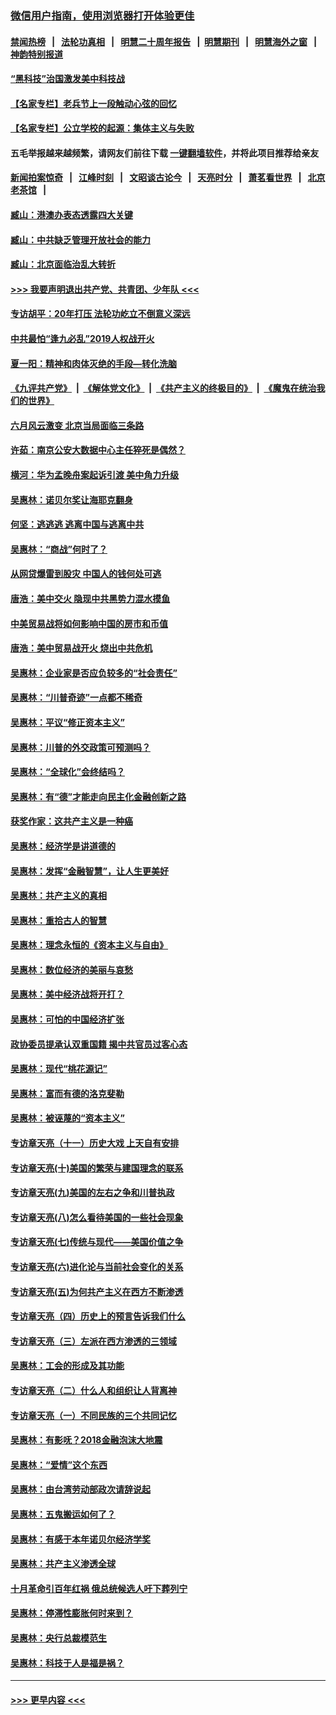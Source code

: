 ### [微信用户指南，使用浏览器打开体验更佳](https://github.com/gfw-breaker/banned-news1/blob/master/indexes/wechat-guide.md?t=0)
#### [禁闻热榜](热点新闻.md?t=0)  &nbsp;&nbsp;|&nbsp;&nbsp; [法轮功真相](https://github.com/gfw-breaker/truth/blob/master/README.md?t=0) &nbsp;&nbsp;|&nbsp;&nbsp; [明慧二十周年报告](https://github.com/gfw-breaker/mh-reports/blob/master/README.md?t=0) &nbsp;&nbsp;|&nbsp;&nbsp;[明慧期刊](https://github.com/gfw-breaker/mh-qikan) &nbsp;&nbsp;|&nbsp;&nbsp; [明慧海外之窗](https://github.com/gfw-breaker/mh-news/blob/master/README.md?t=0) &nbsp;&nbsp;|&nbsp;&nbsp; [神韵特别报道](https://github.com/gfw-breaker/mh-news/blob/master/shenyun.md?t=0)
#### [“黑科技”治国激发美中科技战](../pages/nsc423/n11638056.md?t=02061622) 
#### [【名家专栏】老兵节上一段触动心弦的回忆](../pages/nsc423/n11646016.md?t=02061622) 
#### [【名家专栏】公立学校的起源：集体主义与失败](../pages/nsc423/n11601833.md?t=02061622) 
#### 五毛举报越来越频繁，请网友们前往下载 [一键翻墙软件](https://github.com/gfw-breaker/ssr-accounts)，并将此项目推荐给亲友
#### [新闻拍案惊奇](https://github.com/gfw-breaker/banned-news1/blob/master/pages/link4.md) &nbsp;&nbsp;|&nbsp;&nbsp; [江峰时刻](https://github.com/gfw-breaker/banned-news1/blob/master/pages/link4.md) &nbsp;&nbsp;|&nbsp;&nbsp; [文昭谈古论今](https://github.com/gfw-breaker/banned-news1/blob/master/pages/link4.md) &nbsp;&nbsp;|&nbsp;&nbsp; [天亮时分](https://github.com/gfw-breaker/banned-news1/blob/master/pages/link4.md) &nbsp;&nbsp;|&nbsp;&nbsp; [萧茗看世界](https://github.com/gfw-breaker/banned-news1/blob/master/pages/link4.md) &nbsp;&nbsp;|&nbsp;&nbsp; [北京老茶馆](https://github.com/gfw-breaker/banned-news1/blob/master/pages/link4.md) &nbsp;&nbsp;|&nbsp;&nbsp; 
#### [臧山：港澳办表态透露四大关键](../pages/nsc423/n11421628.md?t=02061622) 
#### [臧山：中共缺乏管理开放社会的能力](../pages/nsc423/n11407457.md?t=02061622) 
#### [臧山：北京面临治乱大转折](../pages/nsc423/n11406895.md?t=02061622) 
#### [>>> 我要声明退出共产党、共青团、少年队 <<<](https://github.com/begood0513/goodnews/blob/master/quit/letter.md) 
#### [专访胡平：20年打压 法轮功屹立不倒意义深远](../pages/nsc423/n11398800.md?t=02061622) 
#### [中共最怕“逢九必乱”2019人权战开火](../pages/nsc423/n11385248.md?t=02061622) 
#### [夏一阳：精神和肉体灭绝的手段—转化洗脑](../pages/nsc423/n11368250.md?t=02061622) 
#### [《九评共产党》](https://github.com/begood0513/9ping.md/blob/master/README.md) &nbsp;|&nbsp; [《解体党文化》](../../../../jtdwh.md/blob/master/README.md)  &nbsp;|&nbsp; [《共产主义的终极目的》](../../../../gczydzjmd.md/blob/master/README.md) &nbsp;|&nbsp; [《魔鬼在统治我们的世界》](../../../../mgztzwmdsj.md/blob/master/README.md) 
#### [六月风云激变 北京当局面临三条路](../pages/nsc423/n11313668.md?t=02061622) 
#### [许茹：南京公安大数据中心主任猝死是偶然？](../pages/nsc423/n11064744.md?t=02061622) 
#### [横河：华为孟晚舟案起诉引渡 美中角力升级](../pages/nsc423/n11027230.md?t=02061622) 
#### [吴惠林：诺贝尔奖让海耶克翻身](../pages/nsc423/n10890049.md?t=02061622) 
#### [何坚：逃逃逃 逃离中国与逃离中共](../pages/nsc423/n10592891.md?t=02061622) 
#### [吴惠林：“商战”何时了？](../pages/nsc423/n10573558.md?t=02061622) 
#### [从网贷爆雷到股灾 中国人的钱何处可逃](../pages/nsc423/n10572800.md?t=02061622) 
#### [唐浩：美中交火 隐现中共黑势力混水摸鱼](../pages/nsc423/n10544040.md?t=02061622) 
#### [中美贸易战将如何影响中国的房市和币值](../pages/nsc423/n10543697.md?t=02061622) 
#### [唐浩：美中贸易战开火 烧出中共危机](../pages/nsc423/n10540126.md?t=02061622) 
#### [吴惠林：企业家是否应负较多的“社会责任”](../pages/nsc423/n10535022.md?t=02061622) 
#### [吴惠林：“川普奇迹”一点都不稀奇](../pages/nsc423/n10512808.md?t=02061622) 
#### [吴惠林：平议“修正资本主义”](../pages/nsc423/n10495724.md?t=02061622) 
#### [吴惠林：川普的外交政策可预测吗？](../pages/nsc423/n10462387.md?t=02061622) 
#### [吴惠林：“全球化”会终结吗？](../pages/nsc423/n10452838.md?t=02061622) 
#### [吴惠林：有“德”才能走向民主化金融创新之路](../pages/nsc423/n10432292.md?t=02061622) 
#### [获奖作家：这共产主义是一种癌](../pages/nsc423/n10431541.md?t=02061622) 
#### [吴惠林：经济学是讲道德的](../pages/nsc423/n10398014.md?t=02061622) 
#### [吴惠林：发挥“金融智慧”，让人生更美好](../pages/nsc423/n10375019.md?t=02061622) 
#### [吴惠林：共产主义的真相](../pages/nsc423/n10351394.md?t=02061622) 
#### [吴惠林：重拾古人的智慧](../pages/nsc423/n10337691.md?t=02061622) 
#### [吴惠林：理念永恒的《资本主义与自由》](../pages/nsc423/n10316274.md?t=02061622) 
#### [吴惠林：数位经济的美丽与哀愁](../pages/nsc423/n10292946.md?t=02061622) 
#### [吴惠林：美中经济战将开打？](../pages/nsc423/n10258825.md?t=02061622) 
#### [吴惠林：可怕的中国经济扩张](../pages/nsc423/n10219147.md?t=02061622) 
#### [政协委员提承认双重国籍 揭中共官员过客心态](../pages/nsc423/n10208809.md?t=02061622) 
#### [吴惠林：现代“桃花源记”](../pages/nsc423/n10185234.md?t=02061622) 
#### [吴惠林：富而有德的洛克斐勒](../pages/nsc423/n10142264.md?t=02061622) 
#### [吴惠林：被诬蔑的“资本主义”](../pages/nsc423/n10124816.md?t=02061622) 
#### [专访章天亮（十一）历史大戏 上天自有安排](../pages/nsc423/n10094905.md?t=02061622) 
#### [专访章天亮(十)美国的繁荣与建国理念的联系](../pages/nsc423/n10094899.md?t=02061622) 
#### [专访章天亮(九)美国的左右之争和川普执政](../pages/nsc423/n10094889.md?t=02061622) 
#### [专访章天亮(八)怎么看待美国的一些社会现象](../pages/nsc423/n10094857.md?t=02061622) 
#### [专访章天亮(七)传统与现代——美国价值之争](../pages/nsc423/n10093140.md?t=02061622) 
#### [专访章天亮(六)进化论与当前社会变化的关系](../pages/nsc423/n10092036.md?t=02061622) 
#### [专访章天亮(五)为何共产主义在西方不断渗透](../pages/nsc423/n10083620.md?t=02061622) 
#### [专访章天亮（四）历史上的预言告诉我们什么](../pages/nsc423/n10083606.md?t=02061622) 
#### [专访章天亮（三）左派在西方渗透的三领域](../pages/nsc423/n10081115.md?t=02061622) 
#### [吴惠林：工会的形成及其功能](../pages/nsc423/n10080633.md?t=02061622) 
#### [专访章天亮（二）什么人和组织让人背离神](../pages/nsc423/n10076637.md?t=02061622) 
#### [专访章天亮（一）不同民族的三个共同记忆](../pages/nsc423/n10074188.md?t=02061622) 
#### [吴惠林：有影呒？2018金融泡沫大地震](../pages/nsc423/n10040534.md?t=02061622) 
#### [吴惠林：“爱情”这个东西](../pages/nsc423/n10019423.md?t=02061622) 
#### [吴惠林：由台湾劳动部政次请辞说起](../pages/nsc423/n9979679.md?t=02061622) 
#### [吴惠林：五鬼搬运如何了？](../pages/nsc423/n9925338.md?t=02061622) 
#### [吴惠林：有感于本年诺贝尔经济学奖](../pages/nsc423/n9871883.md?t=02061622) 
#### [吴惠林：共产主义渗透全球](../pages/nsc423/n9812748.md?t=02061622) 
#### [十月革命引百年红祸 俄总统候选人吁下葬列宁](../pages/nsc423/n9810182.md?t=02061622) 
#### [吴惠林：停滞性膨胀何时来到？](../pages/nsc423/n9764136.md?t=02061622) 
#### [吴惠林：央行总裁模范生](../pages/nsc423/n9728134.md?t=02061622) 
#### [吴惠林：科技于人是福是祸？](../pages/nsc423/n9672982.md?t=02061622) 

----
#### [ >>> 更早内容 <<< ](../indexes/nsc423-earlier.md)
